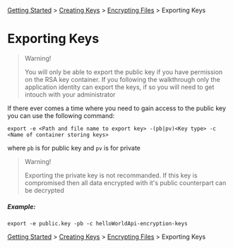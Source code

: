 [Getting Started](../README.MD) > [Creating Keys](./CreatingKeys.md) > [Encrypting Files](./Encryption.md) > Exporting Keys
# Exporting Keys

>Warning!
>
>You will only be able to export the public key if you have permission on the RSA key container. If you following the walkthrough only the application identity can export the keys, if so you will need to get intouch with your administrator

If there ever comes a time where you need to gain access to the public key you can use the following command:

`export -e <Path and file name to export key> -(pb|pv)<Key type> -c <Name of container storing keys>`

where `pb` is for public key and `pv` is for private 
>Warning!
>
>Exporting the private key is not recommanded. If this key is compromised then all data encrypted with it's public counterpart can be decrypted

##### Example:

```
export -e public.key -pb -c helloWorldApi-encryption-keys
```

[Getting Started](../README.MD) > [Creating Keys](./CreatingKeys.md) > [Encrypting Files](./Encryption.md) > Exporting Keys